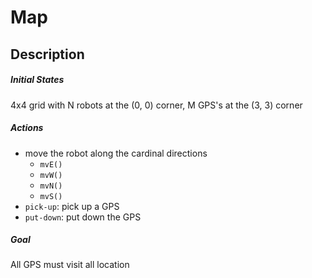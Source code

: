 # Map

## Description

##### Initial States
4x4 grid with N robots at the (0, 0) corner, M GPS's at the (3, 3) corner

##### Actions
- move the robot along the cardinal directions
	- `mvE()`
	- `mvW()`
	- `mvN()`
	- `mvS()`
- `pick-up`: pick up a GPS
- `put-down`: put down the GPS

##### Goal
All GPS must visit all location